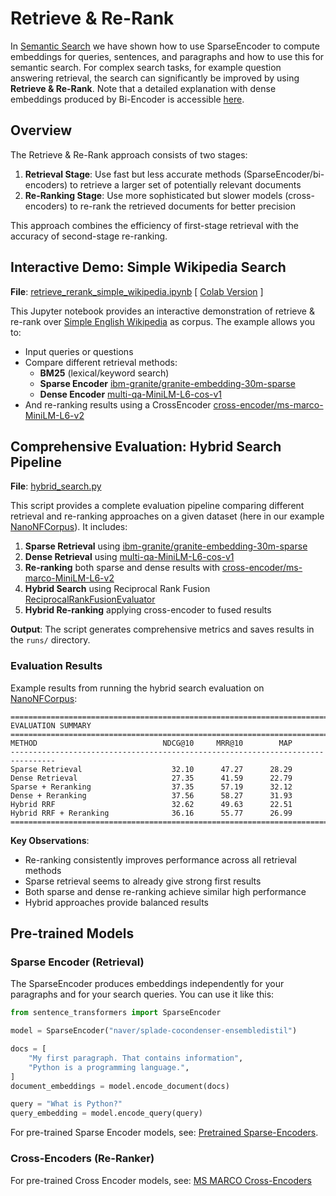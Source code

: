 # Retrieve & Re-Rank

In [Semantic Search](../semantic_search/README.md) we have shown how to use SparseEncoder to compute embeddings for queries, sentences, and paragraphs and how to use this for semantic search. For complex search tasks, for example question answering retrieval, the search can significantly be improved by using **Retrieve & Re-Rank**. Note that a detailed explanation with dense embeddings produced by Bi-Encoder is accessible [here](../../../sentence_transformer/applications/retrieve_rerank/README.md).

## Overview

The Retrieve & Re-Rank approach consists of two stages:

1. **Retrieval Stage**: Use fast but less accurate methods (SparseEncoder/bi-encoders) to retrieve a larger set of potentially relevant documents
1. **Re-Ranking Stage**: Use more sophisticated but slower models (cross-encoders) to re-rank the retrieved documents for better precision

This approach combines the efficiency of first-stage retrieval with the accuracy of second-stage re-ranking.

## Interactive Demo: Simple Wikipedia Search

**File**: [retrieve_rerank_simple_wikipedia.ipynb](retrieve_rerank_simple_wikipedia.ipynb) [ [Colab Version](https://colab.research.google.com/github/UKPLab/sentence-transformers/blob/master/examples/sparse_encoder/applications/retrieve_rerank/retrieve_rerank_simple_wikipedia.ipynb) ]

This Jupyter notebook provides an interactive demonstration of retrieve & re-rank over [Simple English Wikipedia](https://simple.wikipedia.org/wiki/Main_Page) as corpus. The example allows you to:

- Input queries or questions
- Compare different retrieval methods:
  - **BM25** (lexical/keyword search)
  - **Sparse Encoder** [ibm-granite/granite-embedding-30m-sparse](https://huggingface.co/ibm-granite/granite-embedding-30m-sparse)
  - **Dense Encoder** [multi-qa-MiniLM-L6-cos-v1](https://huggingface.co/sentence-transformers/multi-qa-MiniLM-L6-cos-v1)
- And re-ranking results using a CrossEncoder [cross-encoder/ms-marco-MiniLM-L6-v2](https://huggingface.co/cross-encoder/ms-marco-MiniLM-L6-v2)

## Comprehensive Evaluation: Hybrid Search Pipeline

**File**: [hybrid_search.py](hybrid_search.py)

This script provides a complete evaluation pipeline comparing different retrieval and re-ranking approaches on a given dataset (here in our example [NanoNFCorpus](https://huggingface.co/datasets/zeta-alpha-ai/NanoNFCorpus)). It includes:

1. **Sparse Retrieval** using [ibm-granite/granite-embedding-30m-sparse](https://huggingface.co/ibm-granite/granite-embedding-30m-sparse)
1. **Dense Retrieval** using [multi-qa-MiniLM-L6-cos-v1](https://huggingface.co/sentence-transformers/multi-qa-MiniLM-L6-cos-v1)
1. **Re-ranking** both sparse and dense results with [cross-encoder/ms-marco-MiniLM-L6-v2](https://huggingface.co/cross-encoder/ms-marco-MiniLM-L6-v2)
1. **Hybrid Search** using Reciprocal Rank Fusion [ReciprocalRankFusionEvaluator](../../../../docs/package_reference/sparse_encoder/evaluation.md#reciprocalrankfusionevaluator)
1. **Hybrid Re-ranking** applying cross-encoder to fused results

**Output**: The script generates comprehensive metrics and saves results in the `runs/` directory.

### Evaluation Results

Example results from running the hybrid search evaluation on [NanoNFCorpus](https://huggingface.co/datasets/zeta-alpha-ai/NanoNFCorpus):

```
================================================================================
EVALUATION SUMMARY
================================================================================
METHOD                            NDCG@10     MRR@10        MAP
--------------------------------------------------------------------------------
Sparse Retrieval                    32.10      47.27      28.29
Dense Retrieval                     27.35      41.59      22.79
Sparse + Reranking                  37.35      57.19      32.12
Dense + Reranking                   37.56      58.27      31.93
Hybrid RRF                          32.62      49.63      22.51
Hybrid RRF + Reranking              36.16      55.77      26.99
================================================================================
```

**Key Observations**:

- Re-ranking consistently improves performance across all retrieval methods
- Sparse retrieval seems to already give strong first results
- Both sparse and dense re-ranking achieve similar high performance
- Hybrid approaches provide balanced results

## Pre-trained Models

### Sparse Encoder (Retrieval)

The SparseEncoder produces embeddings independently for your paragraphs and for your search queries. You can use it like this:

```python
from sentence_transformers import SparseEncoder

model = SparseEncoder("naver/splade-cocondenser-ensembledistil")

docs = [
    "My first paragraph. That contains information",
    "Python is a programming language.",
]
document_embeddings = model.encode_document(docs)

query = "What is Python?"
query_embedding = model.encode_query(query)
```

For pre-trained Sparse Encoder models, see: [Pretrained Sparse-Encoders](../../../../docs/sparse_encoder/pretrained_models.md).

### Cross-Encoders (Re-Ranker)

For pre-trained Cross Encoder models, see: [MS MARCO Cross-Encoders](../../../../docs/cross_encoder/pretrained_models.md#ms-marco)
